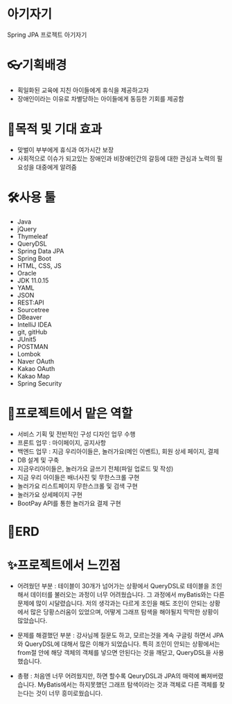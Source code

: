 # 아기자기
Spring JPA 프로젝트 아기자기


# 👓기획배경
- 획일화된 교육에 지친 아이들에게 휴식을 제공하고자
- 장애인이라는 이유로 차별당하는 아이들에게 동등한 기회를 제공함

# 🎉목적 및 기대 효과
- 맞벌이 부부에게 휴식과 여가시간 보장
- 사회적으로 이슈가 되고있는 장애인과 비장애인간의 갈등에 대한 관심과 노력의 필요성을 대중에게 알려줌


# 🛠사용 툴
- Java
- jQuery
- Thymeleaf
- QueryDSL
- Spring Data JPA
- Spring Boot
- HTML, CSS, JS
- Oracle
- JDK 11.0.15
- YAML
- JSON
- REST:API
- Sourcetree
- DBeaver
- IntelliJ IDEA
- git, gitHub
- JUnit5
- POSTMAN
- Lombok
- Naver OAuth
- Kakao OAuth
- Kakao Map
- Spring Security

# 💪프로젝트에서 맡은 역할 
- 서비스 기획 및 전반적인 구성 디자인 업무 수행
- 프론트 업무 : 마이페이지, 공지사항
- 백엔드 업무 : 지금 우리아이들은, 놀러가요(메인 이벤트), 회원 상세 페이지, 결제
- DB 설계 및 구축 
- 지금우리아이들은, 놀러가요 글쓰기 전체(파일 업로드 및 작성)
- 지금 우리 아이들은 배너사진 및 무한스크롤 구현
- 놀러가요 리스트페이지 무한스크롤 및 검색 구현
- 놀러가요 상세페이지 구현
- BootPay API를 통한 놀러가요 결제 구현

# 🎈ERD



# ✨프로젝트에서 느낀점
- 어려웠던 부분 
 : 테이블이 30개가 넘어가는 상황에서 QueryDSL로 테이블을 조인해서 데이터를 불러오는 과정이 너무 어려웠습니다.
그 과정에서 myBatis와는 다른 문제에 많이 시달렸습니다. 저의 생각과는 다르게 조인을 해도 조인이 안되는 상황에서 많은 당황스러움이 있었으며,
어떻게 그래프 탐색을 해야될지 막막한 상황이 많았습니다.

- 문제를 해결했던 부분
 : 강사님께 질문도 하고, 모르는것을 계속 구글링 하면서 JPA와 QueryDSL에 대해서 많은 이해가 되었습니다. 
특히 조인이 안되는 상황에서는 from절 안에 해당 객체의 객체를 넣으면 안된다는 것을 깨닫고, QueryDSL을 사용했습니다.

- 총평 
: 처음엔 너무 어려웠지만, 하면 할수록 QeuryDSL과 JPA의 매력에 빠져버렸습니다. 
MyBatis에서는 하지못했던 그래프 탐색이라는 것과 객체로 다른 객체를 찾는다는 것이 너무 흥미로웠습니다.
